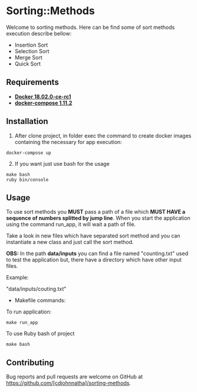# Sorting::Methods

Welcome to sorting methods. Here can be find some of sort methods execution describe bellow:

* Insertion Sort
* Selection Sort
* Merge Sort
* Quick Sort

## Requirements

* **[Docker 18.02.0-ce-rc1](https://www.ruby-lang.org/en/)**
* **[docker-compose 1.11.2](https://docs.docker.com/compose/)**

## Installation

1. After clone project, in folder exec the command to create docker images containing the necessary for app execution:

```
docker-compose up
```
2. If you want just use bash for the usage
```
make bash
ruby bin/console
```

## Usage

To use sort methods you **MUST** pass a path of a file which **MUST HAVE a sequence of numbers splitted by jump line**. When you start the application using the command run_app, it will wait a path of file.

Take a look in new files which have separated sort method and you can instantiate a new class and just call the sort method.
 
 **OBS:** In the path **data/inputs** you can find a file named "counting.txt" used to test the application but, there have a directory which have other input files. 
 
 Example:
 
 "data/inputs/couting.txt"

* Makefile commands:

To run application:

```
make run_app
```

To use Ruby bash of project

```
make bash
```


## Contributing

Bug reports and pull requests are welcome on GitHub at https://github.com/[cdjohnnatha]/sorting-methods.
